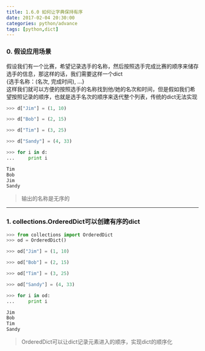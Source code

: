```yaml
---
title: 1.6.0 如何让字典保持有序
date: 2017-02-04 20:30:00
categories: python/advance
tags: [python,dict]
---
```


### 0. 假设应用场景
假设我们有一个比赛，希望记录选手的名称，然后按照选手完成比赛的顺序来储存选手的信息，那这样的话，我们需要这样一个dict  
{选手名称：(名次, 完成时间), ...}  
这样我们就可以方便的按照选手的名称找到他/她的名次和时间，但是假如我们希望按照记录的顺序，也就是选手名次的顺序来迭代整个列表，传统的dict无法实现
``` python
>>> d["Jim"] = (1, 10)

>>> d["Bob"] = (2, 15)

>>> d["Tim"] = (3, 25)

>>> d["Sandy"] = (4, 33)

>>> for i in d:
...     print i

Tim
Bob
Jim
Sandy
```
> 输出的名称是无序的

---

### 1. collections.OrderedDict可以创建有序的dict
``` python
>>> from collections import OrderedDict
>>> od = OrderedDict()

>>> od["Jim"] = (1, 10)

>>> od["Bob"] = (2, 15)

>>> od["Tim"] = (3, 25)

>>> od["Sandy"] = (4, 33)

>>> for i in od:
...     print i

Jim
Bob
Tim
Sandy
```
> OrderedDict可以让dict记录元素进入的顺序，实现dict的顺序化
